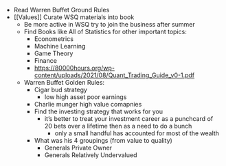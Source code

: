 - Read Warren Buffet Ground Rules
- [[Values]] Curate WSQ materials into book
    - Be more active in WSQ try to join the business after summer
    - Find Books like All of Statistics for other important topics:
        - Econometrics
        - Machine Learning
        - Game Theory
        - Finance
        - https://80000hours.org/wp-content/uploads/2021/08/Quant_Trading_Guide_v0-1.pdf
    - Warren Buffet Golden Rules:
        - Cigar bud strategy
            - low high asset poor earnings
        - Charlie munger high value comapnies
        - Find the investing strategy that works for you
            - it’s better to treat your investment career as a punchcard of 20 bets over a lifetime then as a need to do a bunch
                - only a small handful has accounted for most of the wealth
        - What was his 4 groupings (from value to quality)
            - Generals Private Owner
            - Generals Relatively Undervalued
